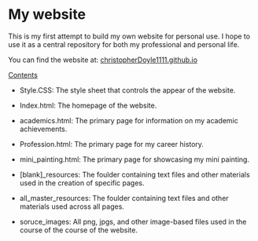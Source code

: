 <h1> My website </h1>

This is my first attempt to build my own website for personal use. I hope to use it as a central repository for both my professional and personal life.

You can find the website at: [christopherDoyle1111.github.io](https://christopherdoyle1111.github.io)

<u>Contents</u>
- Style.CSS: The style sheet that controls the appear of the website.

- Index.html: The homepage of the website.

- academics.html: The primary page for information on my academic achievements.

- Profession.html: The primary page for my career history. 

- mini_painting.html: The primary page for showcasing my mini painting.

- [blank]_resources: The foulder containing text files and other materials used in the creation of specific pages.

- all_master_resources: The foulder containing text files and other materials used across all pages.

- soruce_images: All png, jpgs, and other image-based files used in the course of the course of the website.